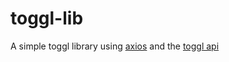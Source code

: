 # toggl-lib

A simple toggl library using [axios](https://github.com/axios/axios) and the [toggl api](https://github.com/toggl/toggl_api_docs)
